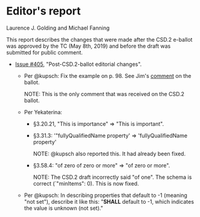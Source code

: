 # Editor's report

Laurence J. Golding and Michael Fanning

This report describes the changes that were made after the CSD.2 e-ballot was approved by the TC (May 8th, 2019) and before the draft was submitted for public comment.

- [Issue #405](https://github.com/oasis-tcs/sarif-spec/issues/405), "Post-CSD.2-ballot editorial changes".

    - Per @kupsch: Fix the example on p. 98. See Jim's [comment](https://www.oasis-open.org/apps/org/workgroup/sarif/ballot.php?id=3387#) on the ballot.

        NOTE: This is the only comment that was received on the CSD.2 ballot.

    - Per Yekaterina:

        - §3.20.21, "This is importance" => "This is important".

        - §3.31.3: '"fullyQualifiedName property' => 'fullyQualifiedName property'
    
            NOTE: @kupsch also reported this. It had already been fixed.

        - §3.58.4: "of zero of zero or more" => "of zero or more".

            NOTE: The CSD.2 draft incorrectly said "of one". The schema is correct (`"minItems": 0). This is now fixed.

    - Per @kupsch: In describing properties that default to -1 (meaning "not set"), describe it like this: "**SHALL** default to -1, which indicates the value is unknown (not set)."
